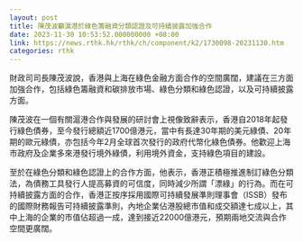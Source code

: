 ```yaml
---
layout: post
title: 陳茂波籲滬港於綠色籌融資分類認證及可持續披露加強合作
date: 2023-11-30 10:53:52.000000000 +08:00
link: https://news.rthk.hk/rthk/ch/component/k2/1730098-20231130.htm
categories: rthk
---
```


財政司司長陳茂波說，香港與上海在綠色金融方面合作的空間廣闊，建議在三方面加強合作，包括綠色籌融資和碳排放市場、綠色分類和綠色認證，以及可持續披露方面。

陳茂波在一個有關滬港合作與發展的研討會上視像致辭表示，香港自2018年起發行綠色債券，至今發行總額近1700億港元，當中有長達30年期的美元綠債、20年期的歐元綠債，亦包括今年2月全球首次發行的政府代幣化綠色債券。他歡迎上海市政府及企業多來港發行境外綠債，利用境外資金，支持綠色項目的建設。

至於在綠色分類和綠色認證上的合作方面，他表示，香港正積極推進制訂綠色分類法，為債務工具發行人提高募資的可信度，同時減少所謂「漂綠」的行為。而在可持續披露方面的合作，香港正按序採用國際可持續發展準則理事會（ISSB）發布的國際財務報告可持續披露準則，內地企業佔港股總市值和成交額達七成以上，其中上海的企業的市值佔超過一成，達到接近22000億港元，預期兩地交流與合作空間更廣闊。

